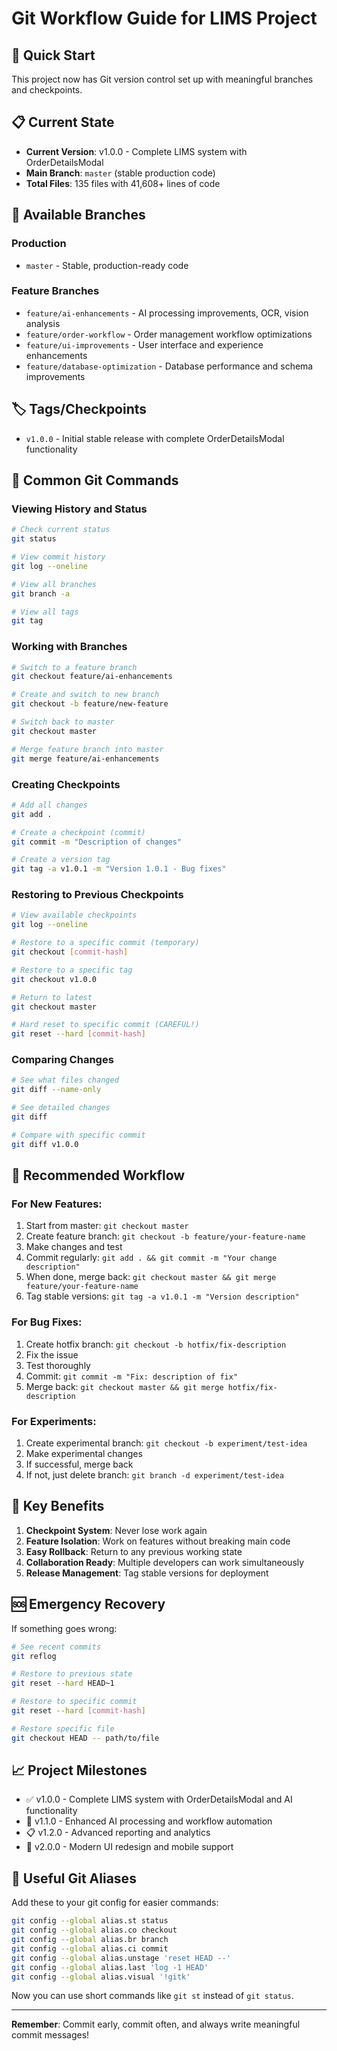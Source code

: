 # Git Workflow Guide for LIMS Project

## 🚀 Quick Start

This project now has Git version control set up with meaningful branches and checkpoints.

## 📋 Current State

- **Current Version**: v1.0.0 - Complete LIMS system with OrderDetailsModal
- **Main Branch**: `master` (stable production code)
- **Total Files**: 135 files with 41,608+ lines of code

## 🌿 Available Branches

### Production
- `master` - Stable, production-ready code

### Feature Branches
- `feature/ai-enhancements` - AI processing improvements, OCR, vision analysis
- `feature/order-workflow` - Order management workflow optimizations
- `feature/ui-improvements` - User interface and experience enhancements
- `feature/database-optimization` - Database performance and schema improvements

## 🏷️ Tags/Checkpoints

- `v1.0.0` - Initial stable release with complete OrderDetailsModal functionality

## 📖 Common Git Commands

### Viewing History and Status
```bash
# Check current status
git status

# View commit history
git log --oneline

# View all branches
git branch -a

# View all tags
git tag
```

### Working with Branches
```bash
# Switch to a feature branch
git checkout feature/ai-enhancements

# Create and switch to new branch
git checkout -b feature/new-feature

# Switch back to master
git checkout master

# Merge feature branch into master
git merge feature/ai-enhancements
```

### Creating Checkpoints
```bash
# Add all changes
git add .

# Create a checkpoint (commit)
git commit -m "Description of changes"

# Create a version tag
git tag -a v1.0.1 -m "Version 1.0.1 - Bug fixes"
```

### Restoring to Previous Checkpoints
```bash
# View available checkpoints
git log --oneline

# Restore to a specific commit (temporary)
git checkout [commit-hash]

# Restore to a specific tag
git checkout v1.0.0

# Return to latest
git checkout master

# Hard reset to specific commit (CAREFUL!)
git reset --hard [commit-hash]
```

### Comparing Changes
```bash
# See what files changed
git diff --name-only

# See detailed changes
git diff

# Compare with specific commit
git diff v1.0.0
```

## 🔄 Recommended Workflow

### For New Features:
1. Start from master: `git checkout master`
2. Create feature branch: `git checkout -b feature/your-feature-name`
3. Make changes and test
4. Commit regularly: `git add . && git commit -m "Your change description"`
5. When done, merge back: `git checkout master && git merge feature/your-feature-name`
6. Tag stable versions: `git tag -a v1.0.1 -m "Version description"`

### For Bug Fixes:
1. Create hotfix branch: `git checkout -b hotfix/fix-description`
2. Fix the issue
3. Test thoroughly
4. Commit: `git commit -m "Fix: description of fix"`
5. Merge back: `git checkout master && git merge hotfix/fix-description`

### For Experiments:
1. Create experimental branch: `git checkout -b experiment/test-idea`
2. Make experimental changes
3. If successful, merge back
4. If not, just delete branch: `git branch -d experiment/test-idea`

## 🎯 Key Benefits

1. **Checkpoint System**: Never lose work again
2. **Feature Isolation**: Work on features without breaking main code
3. **Easy Rollback**: Return to any previous working state
4. **Collaboration Ready**: Multiple developers can work simultaneously
5. **Release Management**: Tag stable versions for deployment

## 🆘 Emergency Recovery

If something goes wrong:

```bash
# See recent commits
git reflog

# Restore to previous state
git reset --hard HEAD~1

# Restore to specific commit
git reset --hard [commit-hash]

# Restore specific file
git checkout HEAD -- path/to/file
```

## 📈 Project Milestones

- ✅ v1.0.0 - Complete LIMS system with OrderDetailsModal and AI functionality
- 🔄 v1.1.0 - Enhanced AI processing and workflow automation
- 📋 v1.2.0 - Advanced reporting and analytics
- 🎨 v2.0.0 - Modern UI redesign and mobile support

## 🔧 Useful Git Aliases

Add these to your git config for easier commands:

```bash
git config --global alias.st status
git config --global alias.co checkout
git config --global alias.br branch
git config --global alias.ci commit
git config --global alias.unstage 'reset HEAD --'
git config --global alias.last 'log -1 HEAD'
git config --global alias.visual '!gitk'
```

Now you can use short commands like `git st` instead of `git status`.

---

**Remember**: Commit early, commit often, and always write meaningful commit messages!
